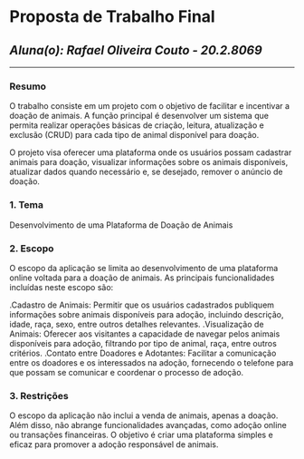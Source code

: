 # **Proposta de Trabalho Final**

## *Aluna(o): Rafael Oliveira Couto - 20.2.8069*

--------------

<!-- Descrever um resumo sobre o trabalho. -->

### Resumo

  O trabalho consiste em um projeto com o objetivo de facilitar e incentivar a doação de animais. A função principal é desenvolver um sistema que permita realizar operações básicas de criação, leitura, atualização e exclusão (CRUD) para cada tipo de animal disponível para doação.

  O projeto visa oferecer uma plataforma onde os usuários possam cadastrar animais para doação, visualizar informações sobre os animais disponíveis, atualizar dados quando necessário e, se desejado, remover o anúncio de doação.

<!-- Apresentar o tema. -->
### 1. Tema

  Desenvolvimento de uma Plataforma de Doação de Animais

<!-- Descrever e limitar o escopo da aplicação. -->
### 2. Escopo

  O escopo da aplicação se limita ao desenvolvimento de uma plataforma online voltada para a doação de animais. As principais funcionalidades incluídas neste escopo são:

  .Cadastro de Animais: Permitir que os usuários cadastrados publiquem informações sobre animais disponíveis para adoção, incluindo descrição, idade, raça, sexo, entre outros detalhes relevantes.
  .Visualização de Animais: Oferecer aos visitantes a capacidade de navegar pelos animais disponíveis para adoção, filtrando por tipo de animal, raça, entre outros critérios.
  .Contato entre Doadores e Adotantes: Facilitar a comunicação entre os doadores e os interessados na adoção, fornecendo o telefone para que possam se comunicar e coordenar o processo de adoção.

<!-- Apresentar restrições de funcionalidades e de escopo. -->
### 3. Restrições

  O escopo da aplicação não inclui a venda de animais, apenas a doação. Além disso, não abrange funcionalidades avançadas, como adoção online ou transações financeiras. O objetivo é criar uma plataforma simples e eficaz para promover a adoção responsável de animais.
